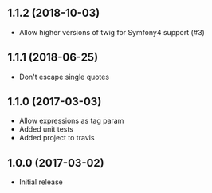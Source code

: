## 1.1.2 (2018-10-03)

* Allow higher versions of twig for Symfony4 support (#3)

## 1.1.1 (2018-06-25)

* Don't escape single quotes

## 1.1.0 (2017-03-03)

* Allow expressions as tag param
* Added unit tests
* Added project to travis

## 1.0.0 (2017-03-02)

* Initial release
